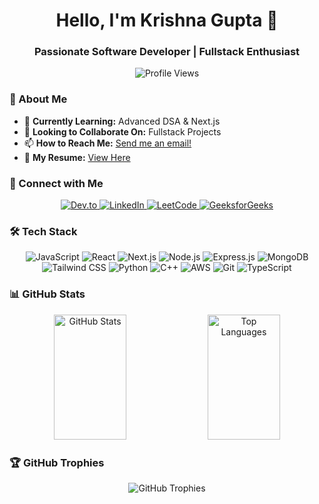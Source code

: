 <h1 align="center"> 
  Hello, I'm Krishna Gupta 👋 
</h1>
<h3 align="center"> 
  Passionate Software Developer | Fullstack Enthusiast 
</h3>

<p align="center">
  <img src="https://komarev.com/ghpvc/?username=krsnagupta&label=Profile%20Views&color=0e75b6&style=flat" alt="Profile Views" />
</p>



### 🚀 About Me

- 🌱 **Currently Learning:** Advanced DSA & Next.js
- 🤝 **Looking to Collaborate On:** Fullstack Projects
- 📫 **How to Reach Me:** [Send me an email!](mailto:up.krishnagupta+github@gmail.com)
- 📄 **My Resume:** [View Here](https://drive.google.com/file/d/12WaZgzWfXuyeHkQ0ddC5gIL3TsSbROHy/view?usp=sharing)



### 🔗 Connect with Me

<p align="center">
  <a href="https://dev.to/krishna_gupta" target="_blank">
    <img src="https://img.shields.io/badge/dev.to-0A0A0A?style=for-the-badge&logo=dev.to&logoColor=white" alt="Dev.to" />
  </a>
  <a href="https://linkedin.com/in/krishnaagupta" target="_blank">
    <img src="https://img.shields.io/badge/LinkedIn-0077B5?style=for-the-badge&logo=linkedin&logoColor=white" alt="LinkedIn" />
  </a>
  <a href="https://leetcode.com/_krsna_/" target="_blank">
    <img src="https://img.shields.io/badge/LeetCode-FFA116?style=for-the-badge&logo=leetcode&logoColor=black" alt="LeetCode" />
  </a>
  <a href="https://www.geeksforgeeks.org/user/krsna_gupta/" target="_blank">
    <img src="https://img.shields.io/badge/GeeksforGeeks-2F8D46?style=for-the-badge&logo=geeksforgeeks&logoColor=white" alt="GeeksforGeeks" />
  </a>
</p>



### 🛠️ Tech Stack

<p align="center">
  <img src="https://img.shields.io/badge/JavaScript-F7DF1E?style=for-the-badge&logo=javascript&logoColor=black" alt="JavaScript" />
  <img src="https://img.shields.io/badge/React-20232A?style=for-the-badge&logo=react&logoColor=61DAFB" alt="React" />
  <img src="https://img.shields.io/badge/Next.js-000000?style=for-the-badge&logo=next.js&logoColor=white" alt="Next.js" />
  <img src="https://img.shields.io/badge/Node.js-339933?style=for-the-badge&logo=node.js&logoColor=white" alt="Node.js" />
  <img src="https://img.shields.io/badge/Express.js-000000?style=for-the-badge&logo=express&logoColor=white" alt="Express.js" />
  <img src="https://img.shields.io/badge/MongoDB-47A248?style=for-the-badge&logo=mongodb&logoColor=white" alt="MongoDB" />
  <img src="https://img.shields.io/badge/Tailwind_CSS-38B2AC?style=for-the-badge&logo=tailwind-css&logoColor=white" alt="Tailwind CSS" />
  <img src="https://img.shields.io/badge/Python-3776AB?style=for-the-badge&logo=python&logoColor=white" alt="Python" />
  <img src="https://img.shields.io/badge/C++-00599C?style=for-the-badge&logo=c%2B%2B&logoColor=white" alt="C++" />
  <img src="https://img.shields.io/badge/AWS-232F3E?style=for-the-badge&logo=amazon-aws&logoColor=white" alt="AWS" />
  <img src="https://img.shields.io/badge/Git-F05032?style=for-the-badge&logo=git&logoColor=white" alt="Git" />
  <img src="https://img.shields.io/badge/TypeScript-3178C6?style=for-the-badge&logo=typescript&logoColor=white" alt="TypeScript" />
</p>



### 📊 GitHub Stats
<div align="center">
  <img src="https://github-readme-stats.vercel.app/api?username=krsnagupta&show_icons=true&theme=radical" alt="GitHub Stats" height="200px" width="48%" style="display: inline-block;"/>
  <img src="https://github-readme-stats.vercel.app/api/top-langs?username=krsnagupta&layout=compact&theme=radical" alt="Top Languages" height="200px"  width="48%" style="display: inline-block;"/>
</div>



### 🏆 GitHub Trophies

<p align="center">
  <img src="https://github-profile-trophy.vercel.app/?username=krsnagupta&theme=radical&no-frame=true&row=1&column=7" alt="GitHub Trophies" />
</p>
